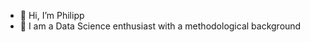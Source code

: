 - 👋 Hi, I’m Philipp
- 👀 I am a Data Science enthusiast with a methodological background

<!---
philipph77/philipph77 is a ✨ special ✨ repository because its `README.md` (this file) appears on your GitHub profile.
You can click the Preview link to take a look at your changes.
--->
